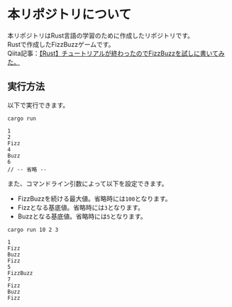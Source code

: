 # 本リポジトリについて

本リポジトリはRust言語の学習のために作成したリポジトリです。  
Rustで作成したFizzBuzzゲームです。  
Qiita記事：[【Rust】チュートリアルが終わったのでFizzBuzzを試しに書いてみた。](https://qiita.com/h-ueno2/items/3a520871009ac836e351)

## 実行方法

以下で実行できます。
```shell:コマンド例
cargo run
```
```shell:実行例
1
2
Fizz
4
Buzz
6
// -- 省略 --
```

また、コマンドライン引数によって以下を設定できます。
* FizzBuzzを続ける最大値。省略時には`100`となります。
* Fizzとなる基底値。省略時には`3`となります。
* Buzzとなる基底値。省略時には`5`となります。

```shell:コマンド例
cargo run 10 2 3
```

```shell:実行例
1
Fizz
Buzz
Fizz
5
FizzBuzz
7
Fizz
Buzz
Fizz
```
